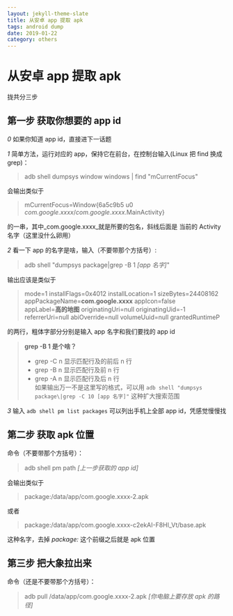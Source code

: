 ```yaml
---
layout: jekyll-theme-slate
title: 从安卓 app 提取 apk
tags: android dump 
date: 2019-01-22
category: others
---
```

# 从安卓 app 提取 apk  
  
拢共分三步

## 第一步 获取你想要的 app id
 *0*  如果你知道 app id，直接进下一话题  
 
 *1*  简单方法，运行对应的 app，保持它在前台，在控制台输入(Linux 把 find 换成 grep)：

> adb shell dumpsys window windows \| find "mCurrentFocus"

会输出类似于

> mCurrentFocus=Window{6a5c9b5 u0 _com.google.xxxx_/_com.google.xxxx_.MainActivity}  

的一串，其中_com.google.xxxx_就是所要的包名，斜线后面是 当前的 Activity 名字（这里没什么卵用）

 *2* 看一下 app 的名字是啥，输入（不要带那个方括号）:
 
>  adb shell "dumpsys package\|grep -B 1 _[app 名字]_"

输出应该是类似于

> mode=1 installFlags=0x4012 installLocation=1 sizeBytes=24408162 appPackageName=**com.google.xxxx** appIcon=false  
>  appLabel=**高的地图** originatingUri=null originatingUid=-1 referrerUri=null abiOverride=null volumeUuid=null grantedRuntimeP  
  
的两行，粗体字部分分别是输入 app 名字和我们要找的 app id

> **grep -B 1 是个啥？**  
> - grep -C n 显示匹配行及的前后 n 行  
> - grep -B n 显示匹配行及前 n 行  
> - grep -A n 显示匹配行及后 n 行  
> 如果输出万一不是这里写的格式，可以用 `adb shell "dumpsys package\|grep -C 10 [app 名字]"` 这种扩大搜索范围

 *3* 输入 `adb shell pm list packages` 可以列出手机上全部 app id，凭感觉慢慢找


## 第二步 获取 apk 位置

命令（不要带那个方括号）：
> adb shell pm path _[上一步获取的 app id]_

会输出类似于  
> package:/data/app/com.google.xxxx-2.apk  

或者  
> package:/data/app/com.google.xxxx-c2ekAI-F8HI_Vt/base.apk  

这种名字，去掉 _package:_ 这个前缀之后就是 apk 位置


## 第三步 把大象拉出来

命令（还是不要带那个方括号）：
> adb pull /data/app/com.google.xxxx-2.apk _[你电脑上要存放 apk 的路径]_
